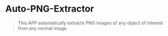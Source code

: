# Auto-PNG-Extractor
> This APP automatically extracts PNG images of any object of interest from any normal image.
